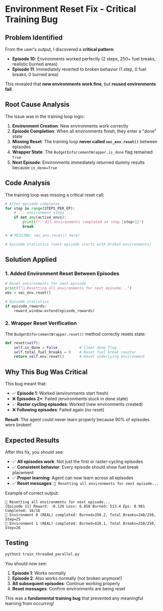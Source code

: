 # Environment Reset Fix - Critical Training Bug

## Problem Identified
From the user's output, I discovered a **critical pattern**:
- **Episode 10**: Environments worked perfectly (2 steps, 250+ fuel breaks, realistic burned areas)
- **Episode 11**: Immediately reverted to broken behavior (1 step, 0 fuel breaks, 0 burned area)

This revealed that **new environments work fine**, but **reused environments fail**.

## Root Cause Analysis
The issue was in the training loop logic:

1. **Environment Creation**: New environments work correctly
2. **Episode Completion**: When all environments finish, they enter a "done" state
3. **Missing Reset**: The training loop **never called `vec_env.reset()`** between episodes
4. **Wrapper State**: The `BudgetEnforcementWrapper.is_done` flag remained `True`
5. **Next Episode**: Environments immediately returned dummy results because `is_done=True`

## Code Analysis
The training loop was missing a critical reset call:

```python
# After episode completes
for step in range(STEPS_PER_EP):
    # ... environment steps ...
    if not any(active_envs):
        print(f"✅ All environments completed at step {step+1}")
        break

# ❌ MISSING: vec_env.reset() here!

# Episode statistics (next episode starts with broken environments)
```

## Solution Applied

### 1. Added Environment Reset Between Episodes
```python
# Reset environments for next episode
print(f"🔄 Resetting all environments for next episode...")
obs = vec_env.reset()

# Episode statistics
if episode_rewards:
    reward_window.extend(episode_rewards)
```

### 2. Wrapper Reset Verification
The `BudgetEnforcementWrapper.reset()` method correctly resets state:
```python
def reset(self):
    self.is_done = False          # Clear done flag
    self.total_fuel_breaks = 0    # Reset fuel break counter
    return self.env.reset()       # Reset underlying environment
```

## Why This Bug Was Critical

This bug meant that:
- ✅ **Episode 1**: Worked (environments start fresh)
- ❌ **Episodes 2+**: Failed (environments stuck in done state)
- ✅ **Raster cycling episodes**: Worked (new environments created)
- ❌ **Following episodes**: Failed again (no reset)

**Result**: The agent could never learn properly because 90% of episodes were broken!

## Expected Results

After this fix, you should see:
- ✅ **All episodes work**: Not just the first or raster-cycling episodes
- ✅ **Consistent behavior**: Every episode should show fuel break placement
- ✅ **Proper learning**: Agent can now learn across all episodes
- ✅ **Reset messages**: `🔄 Resetting all environments for next episode...`

Example of correct output:
```
🔄 Resetting all environments for next episode...
[Episode 11] Reward: -0.126 Loss: 6.858 Burned: 513.4 Eps: 0.981 Completed: 16/16
🎯 Environment 0 (REAL) completed: Burned=350.2, Total Breaks=248/250, Step=25
🎯 Environment 1 (REAL) completed: Burned=420.1, Total Breaks=250/250, Step=26
```

## Testing
```bash
python3 train_threaded_parallel.py
```

You should now see:
1. **Episode 1**: Works normally
2. **Episode 2**: Also works normally (not broken anymore!)
3. **All subsequent episodes**: Continue working properly
4. **Reset messages**: Confirm environments are being reset

This was a **fundamental training bug** that prevented any meaningful learning from occurring!